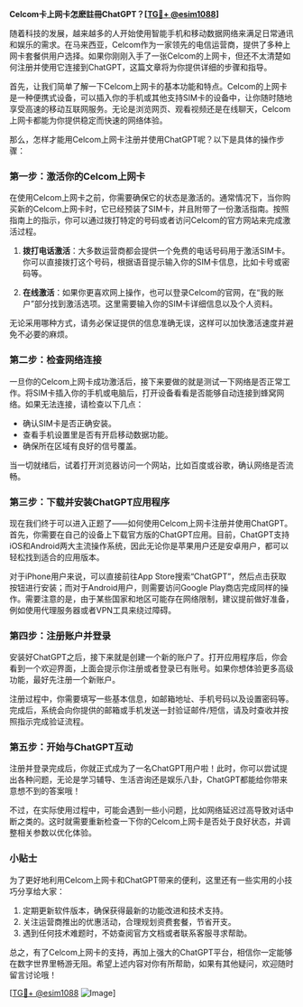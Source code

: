 **Celcom卡上网卡怎麽註冊ChatGPT？[[TG💪+ @esim1088](https://t.me/s/esim1088)]**

随着科技的发展，越来越多的人开始使用智能手机和移动数据网络来满足日常通讯和娱乐的需求。在马来西亚，Celcom作为一家领先的电信运营商，提供了多种上网卡套餐供用户选择。如果你刚刚入手了一张Celcom的上网卡，但还不太清楚如何注册并使用它连接到ChatGPT，这篇文章将为你提供详细的步骤和指导。

首先，让我们简单了解一下Celcom上网卡的基本功能和特点。Celcom的上网卡是一种便携式设备，可以插入你的手机或其他支持SIM卡的设备中，让你随时随地享受高速的移动互联网服务。无论是浏览网页、观看视频还是在线聊天，Celcom上网卡都能为你提供稳定而快速的网络体验。

那么，怎样才能用Celcom上网卡注册并使用ChatGPT呢？以下是具体的操作步骤：

### 第一步：激活你的Celcom上网卡

在使用Celcom上网卡之前，你需要确保它的状态是激活的。通常情况下，当你购买新的Celcom上网卡时，它已经预装了SIM卡，并且附带了一份激活指南。按照指南上的指示，你可以通过拨打特定的号码或者访问Celcom的官方网站来完成激活过程。

1. **拨打电话激活**：大多数运营商都会提供一个免费的电话号码用于激活SIM卡。你可以直接拨打这个号码，根据语音提示输入你的SIM卡信息，比如卡号或密码等。
   
2. **在线激活**：如果你更喜欢网上操作，也可以登录Celcom的官网，在“我的账户”部分找到激活选项。这里需要输入你的SIM卡详细信息以及个人资料。

无论采用哪种方式，请务必保证提供的信息准确无误，这样可以加快激活速度并避免不必要的麻烦。

### 第二步：检查网络连接

一旦你的Celcom上网卡成功激活后，接下来要做的就是测试一下网络是否正常工作。将SIM卡插入你的手机或电脑后，打开设备看看是否能够自动连接到蜂窝网络。如果无法连接，请检查以下几点：

- 确认SIM卡是否正确安装。
- 查看手机设置里是否有开启移动数据功能。
- 确保所在区域有良好的信号覆盖。

当一切就绪后，试着打开浏览器访问一个网站，比如百度或谷歌，确认网络是否流畅。

### 第三步：下载并安装ChatGPT应用程序

现在我们终于可以进入正题了——如何使用Celcom上网卡注册并使用ChatGPT。首先，你需要在自己的设备上下载官方版的ChatGPT应用。目前，ChatGPT支持iOS和Android两大主流操作系统，因此无论你是苹果用户还是安卓用户，都可以轻松找到适合的应用版本。

对于iPhone用户来说，可以直接前往App Store搜索“ChatGPT”，然后点击获取按钮进行安装；而对于Android用户，则需要访问Google Play商店完成同样的操作。需要注意的是，由于某些国家和地区可能存在网络限制，建议提前做好准备，例如使用代理服务器或者VPN工具来绕过障碍。

### 第四步：注册账户并登录

安装好ChatGPT之后，接下来就是创建一个新的账户了。打开应用程序后，你会看到一个欢迎界面，上面会提示你注册或者登录已有账号。如果你想体验更多高级功能，最好先注册一个新账户。

注册过程中，你需要填写一些基本信息，如邮箱地址、手机号码以及设置密码等。完成后，系统会向你提供的邮箱或手机发送一封验证邮件/短信，请及时查收并按照指示完成验证流程。

### 第五步：开始与ChatGPT互动

注册并登录完成后，你就正式成为了一名ChatGPT用户啦！此时，你可以尝试提出各种问题，无论是学习辅导、生活咨询还是娱乐八卦，ChatGPT都能给你带来意想不到的答案哦！

不过，在实际使用过程中，可能会遇到一些小问题，比如网络延迟过高导致对话中断之类的。这时就需要重新检查一下你的Celcom上网卡是否处于良好状态，并调整相关参数以优化体验。

### 小贴士

为了更好地利用Celcom上网卡和ChatGPT带来的便利，这里还有一些实用的小技巧分享给大家：

1. 定期更新软件版本，确保获得最新的功能改进和技术支持。
2. 关注运营商推出的优惠活动，合理规划资费套餐，节省开支。
3. 遇到任何技术难题时，不妨查阅官方文档或者联系客服寻求帮助。

总之，有了Celcom上网卡的支持，再加上强大的ChatGPT平台，相信你一定能够在数字世界里畅游无阻。希望上述内容对你有所帮助，如果有其他疑问，欢迎随时留言讨论哦！

[[TG💪+ @esim1088](https://t.me/s/esim1088) ![Image](https://i.postimg.cc/4NQfJmqS/Snipaste-2025-05-13-00-14-12.png)]